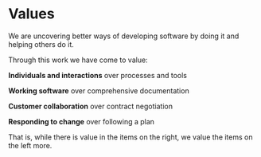 # Values

We are uncovering better ways of developing software by doing it and helping others do it.

Through this work we have come to value:

__Individuals and interactions__ over processes and tools

__Working software__ over comprehensive documentation

__Customer collaboration__ over contract negotiation

__Responding to change__ over following a plan

That is, while there is value in the items on the right, we value the items on the left more.
